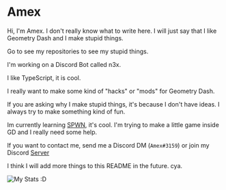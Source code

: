 # Amex

Hi, I'm Amex. I don't really know what to write here.
I will just say that I like Geometry Dash and I make stupid things.

Go to see my repositories to see my stupid things.

I'm working on a Discord Bot called n3x.

I like TypeScript, it is cool.

I really want to make some kind of "hacks" or "mods" for Geometry Dash.

If you are asking why I make stupid things, it's because I don't have ideas.
I always try to make something kind of fun.

Im currently learning [SPWN](https://github.com/Spu7Nix/SPWN-language), it's cool.
I'm trying to make a little game inside GD and I really need some help.

If you want to contact me, send me a Discord DM (`Amex#3159`) or join my Discord [Server](https://discord.gg/uBjtHZWxvA)

I think I will add more things to this README in the future.
cya.

![My Stats :D](https://github-readme-stats.vercel.app/api?username=ItsAmex&bg_color=111111&border_radius=35&hide_border=false&border_color=817dff&title_color=817dff&text_color=5c5a91&show_icons=true)
